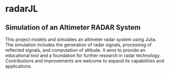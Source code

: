 # radarJL
## Simulation of an Altimeter RADAR System 
This project models and simulates an altimeter radar system using Julia. The simulation includes the generation of radar signals, processing of reflected signals, and computation of altitude. It aims to provide an educational tool and a foundation for further research in radar technology. Contributions and improvements are welcome to expand its capabilities and applications.
